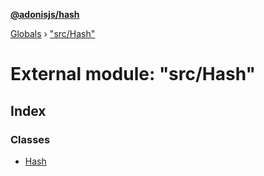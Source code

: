 **[@adonisjs/hash](../README.md)**

[Globals](../README.md) › [&quot;src/Hash&quot;](_src_hash_.md)

# External module: "src/Hash"

## Index

### Classes

* [Hash](../classes/_src_hash_.hash.md)